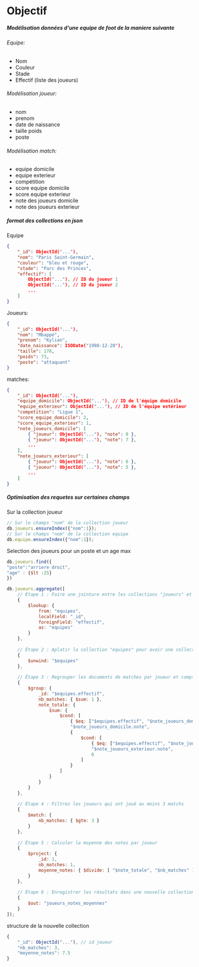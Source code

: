 

# Objectif

##### Modélisation données d'une equipe de foot de la maniere suivante
###### Equipe:
- Nom
- Couleur
- Stade
- Effectif (liste des joueurs)

###### Modélisation joueur:
- nom
- prenom
- date de naissance
- taille poids
- poste

###### Modélisation match:
- equipe domicile
- equipe exterieur
- compétition
- score equipe domicile
- score equipe exterieur
- note des joueurs domicile 
- note des joueurs exterieur


##### format des collections en json



Equipe
```json
{
    "_id": ObjectId("..."),
    "nom": "Paris Saint-Germain",
    "couleur": "bleu et rouge",
    "stade": "Parc des Princes",
    "effectif": [
        ObjectId("..."), // ID du joueur 1
        ObjectId("..."), // ID du joueur 2
        ...
    ]
}

```

Joueurs:
```json
{
    "_id": ObjectId("..."),
    "nom": "Mbappé",
    "prenom": "Kylian",
    "date_naissance": ISODate("1998-12-20"),
    "taille": 178,
    "poids": 73,
    "poste": "attaquant"
}
```

matches:
```json
{
    "_id": ObjectId("..."),
    "equipe_domicile": ObjectId("..."), // ID de l'équipe domicile
    "equipe_exterieur": ObjectId("..."), // ID de l'équipe extérieur
    "competition": "Ligue 1",
    "score_equipe_domicile": 2,
    "score_equipe_exterieur": 1,
    "note_joueurs_domicile": [
        { "joueur": ObjectId("..."), "note": 8 },
        { "joueur": ObjectId("..."), "note": 7 },
        ...
    ],
    "note_joueurs_exterieur": [
        { "joueur": ObjectId("..."), "note": 6 },
        { "joueur": ObjectId("..."), "note": 5 },
        ...
    ]
}

```


#####  Optimisation des requetes sur certaines champs
Sur la collection joueur 

```js
// Sur le champs "nom" de la collection joueur
db.joueurs.ensureIndex({"nom":1});
// Sur le champs "nom" de la collection equipe
db.equipe.ensureIndex({"nom":1});
```


Selection des joueurs pour un poste et un age max
```js
db.joueurs.find({
"poste":"arriere droit",
"age" : {$lt :25}
})
```

```js
db.joueurs.aggregate([
    // Étape 1 : Faire une jointure entre les collections "joueurs" et "matches" via "effectif" dans la collection "equipes"
    {
        $lookup: {
            from: "equipes",
            localField: "_id",
            foreignField: "effectif",
            as: "equipes"
        }
    },
    
    // Étape 2 : Aplatir la collection "equipes" pour avoir une collection de documents de matches
    {
        $unwind: "$equipes"
    },
    
    // Étape 3 : Regrouper les documents de matches par joueur et compter le nombre de matches
    {
        $group: {
            _id: "$equipes.effectif",
            nb_matches: { $sum: 1 },
            note_totale: {
                $sum: {
                    $cond: [
                        { $eq: ["$equipes.effectif", "$note_joueurs_domicile.joueur"] },
                        "$note_joueurs_domicile.note",
                        {
                            $cond: [
                                { $eq: ["$equipes.effectif", "$note_joueurs_exterieur.joueur"] },
                                "$note_joueurs_exterieur.note",
                                0
                            ]
                        }
                    ]
                }
            }
        }
    },
    
    // Étape 4 : Filtrez les joueurs qui ont joué au moins 3 matchs
    {
        $match: {
            nb_matches: { $gte: 3 }
        }
    },
    
    // Étape 5 : Calculer la moyenne des notes par joueur
    {
        $project: {
            _id: 1,
            nb_matches: 1,
            moyenne_notes: { $divide: [ "$note_totale", "$nb_matches" ] }
        }
    },
    
    // Étape 6 : Enregistrer les résultats dans une nouvelle collection
    {
        $out: "joueurs_notes_moyennes"
    }
]);
```


structure de la nouvelle collection
```js
{
    "_id": ObjectId("..."), // id joueur
    "nb_matches": 3,
    "moyenne_notes": 7.5
}
```



